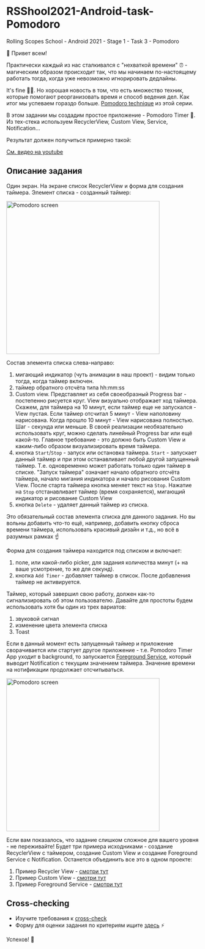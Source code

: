 # RSShool2021-Android-task-Pomodoro
Rolling Scopes School - Android 2021 - Stage 1 - Task 3 - Pomodoro

:wave: Привет всем! 

Практически каждый из нас сталкивался с "нехваткой времени" :alarm_clock: - магическим образом происходит так, что мы начинаем по-настоящему работать тогда, когда уже невозможно игнорировать дедлайны. 

It's fine :dog::fire:. Но хорошая новость в том, что есть множество техник, которые помогают реорганизовать время и способ ведения дел. Как итог мы успеваем гораздо больше. [Pomodoro technique](https://en.wikipedia.org/wiki/Pomodoro_Technique) из этой серии.

В этом задании мы создадим простое приложение - Pomodoro Timer :tomato:. Из тех-стека используем RecyclerView, Custom View, Service, Notification...

Результат должен получиться примерно такой:

[См. видео на youtube](https://youtu.be/4fpBxq3mxa0)


## Описание задания

Один экран. На экране список RecyclerView и форма для создания таймера. Элемент списка - созданный таймер:

<img alt="Pomodoro screen" src="/img/pomodoro_screen.png" width="400"/>

Состав элемента списка слева-направо:
1. мигающий индикатор (чуть анимации в наш проект) - видим только тогда, когда таймер включен.
2. таймер обратного отсчёта типа hh:mm:ss
3. Custom view. Представляет из себя своеобразный Progress bar - постепенно рисуется круг. View визуально отображает ход таймера. Скажем, для таймера на 10 минут, если таймер еще не запускался - View пустая. Если таймер отсчитал 5 минут - View наполовину нарисована. Когда прошло 10 минут - View нарисована полностью. Шаг - секунда или меньше. В своей реализации необязательно использовать круг, можно сделать линейный Progress bar или ещё какой-то. Главное требование - это должно быть Custom View и каким-либо образом визуализировать время таймера.
4. кнопка `Start`/`Stop` - запуск или остановка таймера. `Start` - запускает данный таймер и при этом останавливает любой другой запущенный таймер. Т.е. одновременно может работать только один таймер в списке. "Запуск таймера" означает начало обратного отсчёта таймера, начало мигания индикатора и начало рисования Custom View. После старта таймера кнопка меняет текст на `Stop`. Нажатие на `Stop` отстанавливает таймер (время сохраняется), мигающий индикатор и рисование Custom View
5. кнопка `Delete` - удаляет данный таймер из списка.

Это обязательный состав элемента списка для данного задания. Но вы вольны добавить что-то ещё, например, добавить кнопку сброса времени таймера, использовать красивый дизайн и т.д., но всё в разумных рамках :point_up:

Форма для создания таймера находится под списком и включает:
1. поле, или какой-либо picker, для задания количества минут (+ на ваше усмотрение, то же для секунд).
2. кнопка `Add Timer` - добавляет таймер в список. После добавления таймер не активируется.

Таймер, который завершил свою работу, должен как-то сигнализировать об этом пользователю. Давайте для простоты будем использовать хотя бы один из трех вариатов:
1. звуковой сигнал
2. изменение цвета элемента списка
3. Toast

Если в данный момент есть запущенный таймер и приложение сворачивается или стартует другое приложение - т.е. Pomodoro Timer App уходит в background, то запускается [Foreground Service](https://developer.android.com/guide/components/foreground-services), который выводит Notification c текущим значением таймера. Значение времени на нотификации продолжает отсчитываться.

<img alt="Pomodoro screen" src="/img/notification.png" width="400"/>

Если вам показалось, что задание слишком сложное для вашего уровня - не переживайте! Будет три примера исходниками - создание RecyclerView с таймером, создание Custom View и создание Foreground Service c Notification. Останется объединить все это в одном проекте:

1. Пример Recycler View - [смотри тут](https://ziginsider.github.io/Simple-RecyclerView-StopwatchApp/)
2. Пример Custom View - [смотри тут](https://ziginsider.github.io/Simple-Custom-View/)
3. Пример Foreground Service - [смотри тут](https://ziginsider.github.io/Foreground-Service/)

 
## Cross-checking

- Изучите требования к <a href="https://docs.rs.school/#/cross-check-flow?id=cross-check">cross-check</a>
- Форму для оценки задания по критериям ищите <a href="https://ziginsider.github.io/checklist/index.html">здесь</a> ⚡️

Успехов! 🤞

